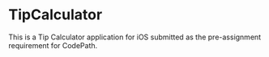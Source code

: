 # TipCalculator
This is a Tip Calculator application for iOS submitted as the pre-assignment requirement for CodePath.  
